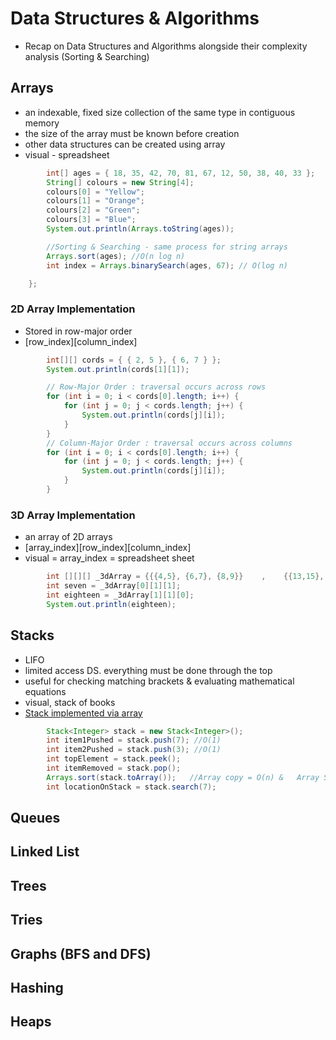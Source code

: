 # Data Structures & Algorithms
- Recap on Data Structures and Algorithms alongside their complexity analysis (Sorting & Searching)

## Arrays
- an indexable, fixed size collection of the same type in contiguous memory
- the size of the array must be known before creation
- other data structures can be created using array
- visual - spreadsheet
```JAVA
        int[] ages = { 18, 35, 42, 70, 81, 67, 12, 50, 38, 40, 33 };
        String[] colours = new String[4];
        colours[0] = "Yellow";
        colours[1] = "Orange";
        colours[2] = "Green";
        colours[3] = "Blue";
        System.out.println(Arrays.toString(ages));

        //Sorting & Searching - same process for string arrays
        Arrays.sort(ages); //O(n log n)
        int index = Arrays.binarySearch(ages, 67); // O(log n)

    };
```
### 2D Array Implementation 
- Stored in row-major order
- [row_index][column_index]
```JAVA
        int[][] cords = { { 2, 5 }, { 6, 7 } };
        System.out.println(cords[1][1]);

        // Row-Major Order : traversal occurs across rows
        for (int i = 0; i < cords[0].length; i++) {
            for (int j = 0; j < cords.length; j++) {
                System.out.println(cords[j][i]);
            }
        }
        // Column-Major Order : traversal occurs across columns
        for (int i = 0; i < cords[0].length; i++) {
            for (int j = 0; j < cords.length; j++) {
                System.out.println(cords[j][i]);
            }
        }
```
### 3D Array Implementation 
- an array of 2D arrays
- [array_index][row_index][column_index]
- visual = array_index = spreadsheet sheet
```JAVA
        int [][][] _3dArray = {{{4,5}, {6,7}, {8,9}}    ,    {{13,15}, {18,20}, {17,68}}};
        int seven = _3dArray[0][1][1];
        int eighteen = _3dArray[1][1][0];
        System.out.println(eighteen);
```

## Stacks
- LIFO 
- limited access DS. everything must be done through the top
- useful for checking matching brackets & evaluating mathematical equations
- visual, stack of books
- [Stack implemented via array](https://github.com/GXQ7/Java100Days/blob/master/codeSamples/MyStack.Java)
```JAVA
        Stack<Integer> stack = new Stack<Integer>();
        int item1Pushed = stack.push(7); //O(1)
        int item2Pushed = stack.push(3); //O(1)
        int topElement = stack.peek();
        int itemRemoved = stack.pop();
        Arrays.sort(stack.toArray());   //Array copy = O(n) &   Array Sort = (O n log n)
        int locationOnStack = stack.search(7);
```

## Queues

## Linked List



## Trees
## Tries
## Graphs (BFS and DFS)
## Hashing
## Heaps